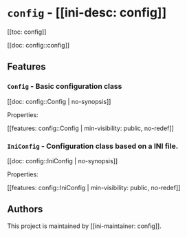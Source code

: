 # `config` - [[ini-desc: config]]

[[toc: config]]

[[doc: config::config]]

## Features

### `Config` - Basic configuration class

[[doc: config::Config | no-synopsis]]

Properties:

[[features: config::Config | min-visibility: public, no-redef]]

### `IniConfig` - Configuration class based on a INI file.

[[doc: config::IniConfig | no-synopsis]]

Properties:

[[features: config::IniConfig | min-visibility: public, no-redef]]

## Authors

This project is maintained by [[ini-maintainer: config]].
